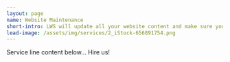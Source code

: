```yaml
---
layout: page
name: Website Maintenance
short-intro: LWS will update all your website content and make sure your website is up to date and has timely info for your website visitors.
lead-image: /assets/img/services/2_iStock-656891754.png
---
```

Service line content below...
Hire us!
